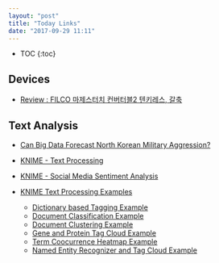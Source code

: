 ```yaml
---
layout: "post"
title: "Today Links"
date: "2017-09-29 11:11"
---
```



- TOC
{:toc}


## Devices
* [Review : FILCO 마제스터치 컨버터블2 텐키레스, 갈축](http://www.kbdmania.net/xe/review/9274288)

## Text Analysis
* [Can Big Data Forecast North Korean Military Aggression?](https://papers.ssrn.com/sol3/papers.cfm?abstract_id=2490693)

* [KNIME - Text Processing ](https://www.knime.com/documentation-3)
* [KNIME - Social Media Sentiment Analysis  ](https://www.knime.com/knime-applications/social-media-sentiment-analysis)




* [KNIME Text Processing Examples](https://www.knime.com/examples)
  * [Dictionary based Tagging Example](https://www.knime.com/dictionary-based-tagging-example)
  * [Document Classification Example](https://www.knime.com/document-classification-example)
  * [Document Clustering Example](https://www.knime.com/document-clustering-example)
  * [Gene and Protein Tag Cloud Example](https://www.knime.com/gene-and-protein-tag-cloud-example)
  * [Term Coocurrence Heatmap Example](https://www.knime.com/term-coocurrence-heatmap-example)
  * [Named Entity Recognizer and Tag Cloud Example](https://www.knime.com/named-entity-recognizer-and-tag-cloud-example)
